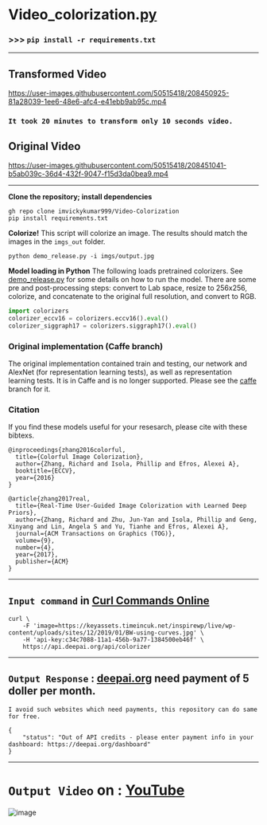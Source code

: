 
# Video_colorization.[py](https://github.com/imvickykumar999/Video-Colorization/blob/main/video_colorization.py)
### >>> `pip install -r requirements.txt`

--------------------------------

## Transformed Video

https://user-images.githubusercontent.com/50515418/208450925-81a28039-1ee6-48e6-afc4-e41ebb9ab95c.mp4

### `It took 20 minutes to transform only 10 seconds video.`

## Original Video

https://user-images.githubusercontent.com/50515418/208451041-b5ab039c-36d4-432f-9047-f15d3da0bea9.mp4

----------------------

**Clone the repository; install dependencies**

```
gh repo clone imvickykumar999/Video-Colorization
pip install requirements.txt
```

**Colorize!** This script will colorize an image. The results should match the images in the `imgs_out` folder.

```
python demo_release.py -i imgs/output.jpg
```

**Model loading in Python** The following loads pretrained colorizers. See [demo_release.py](https://github.com/imvickykumar999/Video-Colorization/blob/main/extras/demo_release.py) for some details on how to run the model. There are some pre and post-processing steps: convert to Lab space, resize to 256x256, colorize, and concatenate to the original full resolution, and convert to RGB.

```python
import colorizers
colorizer_eccv16 = colorizers.eccv16().eval()
colorizer_siggraph17 = colorizers.siggraph17().eval()
```

### Original implementation (Caffe branch)

The original implementation contained train and testing, our network and AlexNet (for representation learning tests), as well as representation learning tests. It is in Caffe and is no longer supported. Please see the [caffe](https://github.com/richzhang/colorization/tree/caffe) branch for it.

### Citation ###

If you find these models useful for your resesarch, please cite with these bibtexs.

```
@inproceedings{zhang2016colorful,
  title={Colorful Image Colorization},
  author={Zhang, Richard and Isola, Phillip and Efros, Alexei A},
  booktitle={ECCV},
  year={2016}
}

@article{zhang2017real,
  title={Real-Time User-Guided Image Colorization with Learned Deep Priors},
  author={Zhang, Richard and Zhu, Jun-Yan and Isola, Phillip and Geng, Xinyang and Lin, Angela S and Yu, Tianhe and Efros, Alexei A},
  journal={ACM Transactions on Graphics (TOG)},
  volume={9},
  number={4},
  year={2017},
  publisher={ACM}
}
```

----------------------------------

## `Input command` in [Curl Commands Online](https://reqbin.com/curl)

    curl \
        -F 'image=https://keyassets.timeincuk.net/inspirewp/live/wp-content/uploads/sites/12/2019/01/BW-using-curves.jpg' \
        -H 'api-key:c34c7088-11a1-456b-9a77-1384500eb46f' \
        https://api.deepai.org/api/colorizer 
    
-----------------------

## `Output Response` : [deepai.org](https://deepai.org/machine-learning-model/colorizer) need payment of 5 doller per month.
`I avoid such websites which need payments, this repository can do same for free.`

    {
        "status": "Out of API credits - please enter payment info in your dashboard: https://deepai.org/dashboard"
    }
    
---------------------------

# `Output Video` on : [YouTube](https://youtu.be/7SVBf_VxtSg)

![image](https://user-images.githubusercontent.com/50515418/208730165-93c8807d-8cf7-4626-827d-eaf191b71e06.png)
